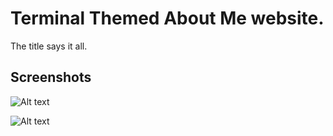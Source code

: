 # Terminal Themed About Me website.

The title says it all.


## Screenshots

![Alt text](https://cdn.atmerek.xyz/images/full.png "Full Screenshot")

![Alt text](https://cdn.atmerek.xyz/images/window.png "Window preview")

